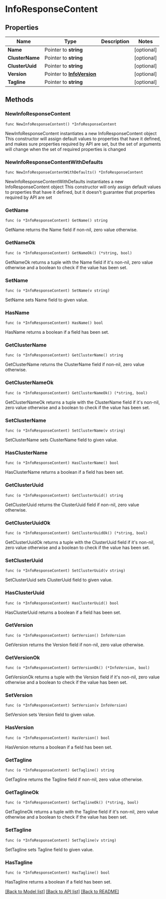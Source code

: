 # InfoResponseContent

## Properties

Name | Type | Description | Notes
------------ | ------------- | ------------- | -------------
**Name** | Pointer to **string** |  | [optional] 
**ClusterName** | Pointer to **string** |  | [optional] 
**ClusterUuid** | Pointer to **string** |  | [optional] 
**Version** | Pointer to [**InfoVersion**](InfoVersion.md) |  | [optional] 
**Tagline** | Pointer to **string** |  | [optional] 

## Methods

### NewInfoResponseContent

`func NewInfoResponseContent() *InfoResponseContent`

NewInfoResponseContent instantiates a new InfoResponseContent object
This constructor will assign default values to properties that have it defined,
and makes sure properties required by API are set, but the set of arguments
will change when the set of required properties is changed

### NewInfoResponseContentWithDefaults

`func NewInfoResponseContentWithDefaults() *InfoResponseContent`

NewInfoResponseContentWithDefaults instantiates a new InfoResponseContent object
This constructor will only assign default values to properties that have it defined,
but it doesn't guarantee that properties required by API are set

### GetName

`func (o *InfoResponseContent) GetName() string`

GetName returns the Name field if non-nil, zero value otherwise.

### GetNameOk

`func (o *InfoResponseContent) GetNameOk() (*string, bool)`

GetNameOk returns a tuple with the Name field if it's non-nil, zero value otherwise
and a boolean to check if the value has been set.

### SetName

`func (o *InfoResponseContent) SetName(v string)`

SetName sets Name field to given value.

### HasName

`func (o *InfoResponseContent) HasName() bool`

HasName returns a boolean if a field has been set.

### GetClusterName

`func (o *InfoResponseContent) GetClusterName() string`

GetClusterName returns the ClusterName field if non-nil, zero value otherwise.

### GetClusterNameOk

`func (o *InfoResponseContent) GetClusterNameOk() (*string, bool)`

GetClusterNameOk returns a tuple with the ClusterName field if it's non-nil, zero value otherwise
and a boolean to check if the value has been set.

### SetClusterName

`func (o *InfoResponseContent) SetClusterName(v string)`

SetClusterName sets ClusterName field to given value.

### HasClusterName

`func (o *InfoResponseContent) HasClusterName() bool`

HasClusterName returns a boolean if a field has been set.

### GetClusterUuid

`func (o *InfoResponseContent) GetClusterUuid() string`

GetClusterUuid returns the ClusterUuid field if non-nil, zero value otherwise.

### GetClusterUuidOk

`func (o *InfoResponseContent) GetClusterUuidOk() (*string, bool)`

GetClusterUuidOk returns a tuple with the ClusterUuid field if it's non-nil, zero value otherwise
and a boolean to check if the value has been set.

### SetClusterUuid

`func (o *InfoResponseContent) SetClusterUuid(v string)`

SetClusterUuid sets ClusterUuid field to given value.

### HasClusterUuid

`func (o *InfoResponseContent) HasClusterUuid() bool`

HasClusterUuid returns a boolean if a field has been set.

### GetVersion

`func (o *InfoResponseContent) GetVersion() InfoVersion`

GetVersion returns the Version field if non-nil, zero value otherwise.

### GetVersionOk

`func (o *InfoResponseContent) GetVersionOk() (*InfoVersion, bool)`

GetVersionOk returns a tuple with the Version field if it's non-nil, zero value otherwise
and a boolean to check if the value has been set.

### SetVersion

`func (o *InfoResponseContent) SetVersion(v InfoVersion)`

SetVersion sets Version field to given value.

### HasVersion

`func (o *InfoResponseContent) HasVersion() bool`

HasVersion returns a boolean if a field has been set.

### GetTagline

`func (o *InfoResponseContent) GetTagline() string`

GetTagline returns the Tagline field if non-nil, zero value otherwise.

### GetTaglineOk

`func (o *InfoResponseContent) GetTaglineOk() (*string, bool)`

GetTaglineOk returns a tuple with the Tagline field if it's non-nil, zero value otherwise
and a boolean to check if the value has been set.

### SetTagline

`func (o *InfoResponseContent) SetTagline(v string)`

SetTagline sets Tagline field to given value.

### HasTagline

`func (o *InfoResponseContent) HasTagline() bool`

HasTagline returns a boolean if a field has been set.


[[Back to Model list]](../README.md#documentation-for-models) [[Back to API list]](../README.md#documentation-for-api-endpoints) [[Back to README]](../README.md)


